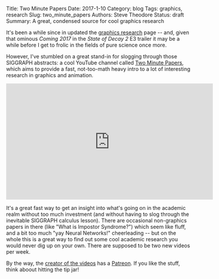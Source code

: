 Title: Two Minute Papers
Date:  2017-1-10
Category: blog
Tags: graphics, research
Slug: two_minute_papers
Authors: Steve Theodore
Status: draft
Summary: A great, condensed source for cool graphics research

It's been a while since in updated the [graphics research](/pages/research) page -- and, given that ominous *Coming 2017* in the _State of Decay 2_ E3 trailer it may be a while before I get to frolic in the fields of pure science once more.  

However, I've stumbled on a great stand-in for slogging through those SIGGRAPH abstracts: a cool YouTube channel called [Two Minute Papers](https://www.youtube.com/user/keeroyz/videos), which aims to provide a fast, not-too-math heavy intro to a lot of interesting research in graphics and animation.  

<iframe width="560" height="315" src="https://www.youtube.com/embed/_ZLXKt4L-AA" frameborder="0" allowfullscreen></iframe>

It's a great fast way to get an insight into what's going on in the academic realm without too much investment (and without having to slog through the inevitable SIGGRAPH calculus lesson). There are occasional non-graphics papers in there (like "What is Impostor Syndrome?") which seem like fluff, and a bit too much "yay Neural Networks!" cheerleading -- but on the whole this is a great way to find out some cool academic research you would never dig up on your own.  There are supposed to be two new videos per week.

By the way, the [creator of the videos](https://twitter.com/karoly_zsolnai) has a [Patreon](https://www.patreon.com/TwoMinutePapers). If you like the stuff, think aboout hitting the tip jar!
